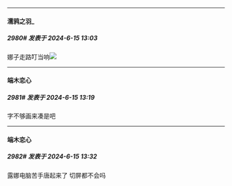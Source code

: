 ﻿
*****

####  濡鸦之羽_  
##### 2980#       发表于 2024-6-15 13:03

娜子走路叮当响<img src="https://static.saraba1st.com/image/smiley/face2017/161.png" referrerpolicy="no-referrer">


*****

####  端木恋心  
##### 2981#       发表于 2024-6-15 13:19

字不够画来凑是吧


*****

####  端木恋心  
##### 2982#       发表于 2024-6-15 13:32

露娜电脑苦手唐起来了 切屏都不会吗

